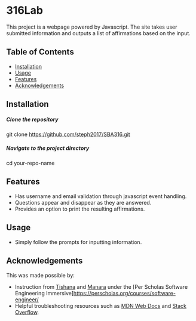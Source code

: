 # 316Lab
This project is a webpage powered by Javascript. The site takes user submitted information and outputs a list of affirmations based on the input.

## Table of Contents
- [Installation](#installation)
- [Usage](#usage)
- [Features](#features)
- [Acknowledgements](#acknowledgements)
  


## Installation

##### Clone the repository

git clone https://github.com/steph2017/SBA316.git

##### Navigate to the project directory
cd your-repo-name


## Features

- Has username and email validation through javascript event handling.
- Questions appear and disappear as they are answered.
- Provides an option to print the resulting affirmations.
 
## Usage
- Simply follow the prompts for inputting information.

## Acknowledgements
This was made possible by:
- Instruction from [Tishana](https://github.com/tishana) and [Manara](https://github.com/Manara-Ali) under the [Per Scholas Software Engineering Immersive]https://perscholas.org/courses/software-engineer/
- Helpful troubleshooting resources such as [MDN Web Docs](https://developer.mozilla.org/en-US/) and [Stack Overflow](https://stackoverflow.com/).
